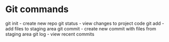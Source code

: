 # Git commands

git init - create new repo
git status - view changes to project code
git add - add files to staging area
git commit - create new commit with files from staging area 
git log - view recent commits
